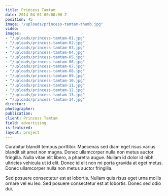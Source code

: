 ```yaml
---
title: Princess Tamtam
date: 2014-04-01 00:00:00 Z
position: 45
image: "/uploads/princess-tamtam-thumb.jpg"
video: 
images:
- "/uploads/princess-tamtam-01.jpg"
- "/uploads/princess-tamtam-02.jpg"
- "/uploads/princess-tamtam-03.jpg"
- "/uploads/princess-tamtam-04.jpg"
- "/uploads/princess-tamtam-05.jpg"
- "/uploads/princess-tamtam-06.jpg"
- "/uploads/princess-tamtam-07.jpg"
- "/uploads/princess-tamtam-08.jpg"
- "/uploads/princess-tamtam-09.jpg"
- "/uploads/princess-tamtam-10.jpg"
- "/uploads/princess-tamtam-11.jpg"
- "/uploads/princess-tamtam-12.jpg"
- "/uploads/princess-tamtam-13.jpg"
- "/uploads/princess-tamtam-14.jpg"
director: 
photographer: 
publication: 
client: Princess Tamtam
field: advertising
is-featured: 
layout: project
---
```


Curabitur blandit tempus porttitor. Maecenas sed diam eget risus varius blandit sit amet non magna. Donec ullamcorper nulla non metus auctor fringilla. Nulla vitae elit libero, a pharetra augue. Nullam id dolor id nibh ultricies vehicula ut id elit. Donec id elit non mi porta gravida at eget metus. Donec ullamcorper nulla non metus auctor fringilla.

Sed posuere consectetur est at lobortis. Nullam quis risus eget urna mollis ornare vel eu leo. Sed posuere consectetur est at lobortis. Donec sed odio dui.